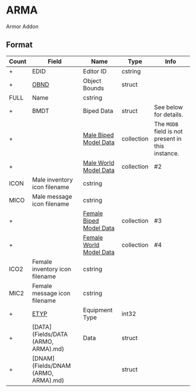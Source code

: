 ARMA
====

Armor Addon

## Format

Count | Field | Name | Type | Info
------|-------|------|------|-----
+ | EDID | Editor ID | cstring |
+ | [OBND](Fields/OBND.md) | Object Bounds | struct |
 | FULL | Name | cstring |
+ | BMDT | Biped Data | struct | See below for details.
+ | | [Male Biped Model Data](Fields/Model.md) | collection | The `MODB` field is not present in this instance.
+ | | [Male World Model Data](Fields/Model.md) | collection | #2
 | ICON | Male inventory icon filename | cstring |
 | MICO | Male message icon filename | cstring |
+ | | [Female Biped Model Data](Fields/Model.md) | collection | #3
+ | | [Female World Model Data](Fields/Model.md) | collection | #4
 | ICO2 | Female inventory icon filename | cstring |
 | MIC2 | Female message icon filename | cstring |
+ | [ETYP](Fields/ETYP.md) | Equipment Type | int32 |
+ | [DATA](Fields/DATA (ARMO, ARMA).md) | Data | struct |
+ | [DNAM](Fields/DNAM (ARMO, ARMA).md) | | struct |

